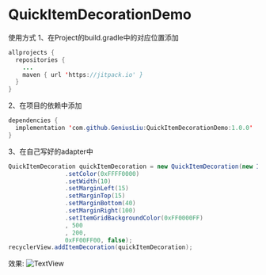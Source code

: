 # QuickItemDecorationDemo

使用方式
1、在Project的build.gradle中的对应位置添加
```java
allprojects {
  repositories {
    ...
    maven { url 'https://jitpack.io' }
  }
}
```
2、在项目的依赖中添加
```java
dependencies {
  implementation 'com.github.GeniusLiu:QuickItemDecorationDemo:1.0.0'
}
```

3、在自己写好的adapter中
```java
QuickItemDecoration quickItemDecoration = new QuickItemDecoration(new ItemDivider()
                .setColor(0xFFFF0000)
                .setWidth(10)
                .setMarginLeft(15)
                .setMarginTop(15)
                .setMarginBottom(40)
                .setMarginRight(100)
                .setItemGridBackgroundColor(0xFF0000FF)
                , 500
                , 200,
                0xFF00FF00, false);
recyclerView.addItemDecoration(quickItemDecoration);
```

效果:
![TextView](https://github.com/GeniusLiu/GestureViewBinder/blob/master/app/src/main/res/drawable/demo.png)
